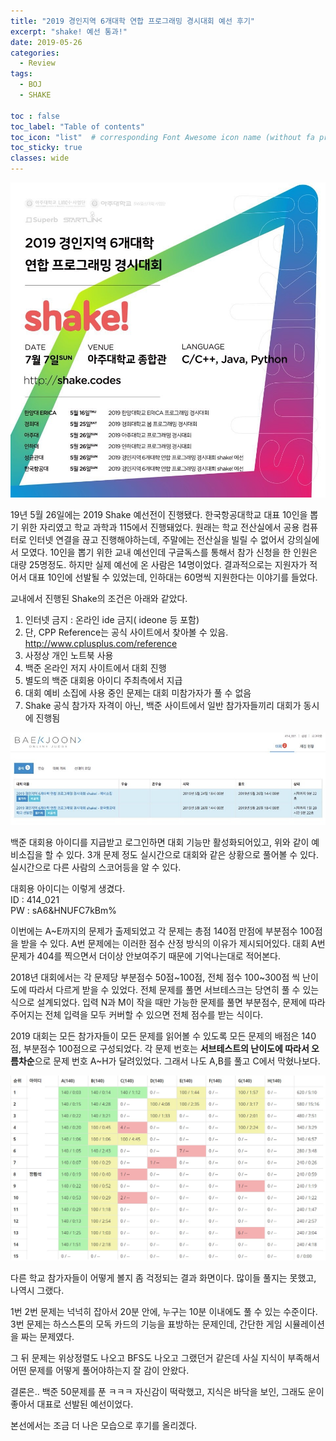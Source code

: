 ```yaml
---
title: "2019 경인지역 6개대학 연합 프로그래밍 경시대회 예선 후기"
excerpt: "shake! 예선 통과!"
date: 2019-05-26
categories:
  - Review
tags:
  - BOJ
  - SHAKE

toc : false
toc_label: "Table of contents"
toc_icon: "list"  # corresponding Font Awesome icon name (without fa prefix)
toc_sticky: true
classes: wide  
---
```


![poster](/assets/images/contest/shake/2019/SHAKE_2019_official_poster.jpg)

19년 5월 26일에는 2019 Shake 예선전이 진행됐다. 한국항공대학교 대표 10인을 뽑기 위한 자리였고 학교 과학과 115에서 진행돼었다.
원래는 학교 전산실에서 공용 컴퓨터로 인터넷 연결을 끊고 진행해야하는데, 주말에는 전산실을 빌릴 수 없어서 강의실에서 모였다.
10인을 뽑기 위한 교내 예선인데 구글독스를 통해서 참가 신청을 한 인원은 대량 25명정도. 하지만 실제 예선에 온 사람은  14명이었다.
결과적으로는 지원자가 적어서 대표 10인에 선발될 수 있었는데, 인하대는 60명씩 지원한다는 이야기를 들었다.  

교내에서 진행된 Shake의 조건은 아래와 같았다.

1. 인터넷 금지 : 온라인 ide 금지( ideone 등 포함)
2. 단, CPP Reference는 공식 사이트에서 찾아볼 수 있음. <http://www.cplusplus.com/reference>
2. 사정상 개인 노트북 사용
3. 백준 온라인 저지 사이트에서 대회 진행
4. 별도의 백준 대회용 아이디 주최측에서 지급
5. 대회 예비 소집에 사용 중인 문제는 대회 미참가자가 풀 수 없음
6. Shake 공식 참가자 자격이 아닌, 백준 사이트에서 일반 참가자들끼리 대회가 동시에 진행됨


![site-creenshot](/assets/images/contest/shake/2019/SHAKE_2019_site_screenshot.jpg)

백준 대회용 아이디를 지급받고 로그인하면 대회 기능만 활성화되어있고, 위와 같이 예비소집을 할 수 있다. 3개 문제 정도 실시간으로
대회와 같은 상황으로 풀어볼 수 있다. 실시간으로 다른 사람의 스코어등을 알 수 있다.  

대회용 아이디는 이렇게 생겼다.  
ID : 414_021  
PW : sA6&HNUFC7kBm%  

이번에는 A~E까지의 문제가 출제되었고 각 문제는 총점 140점 만점에 부분점수 100점을 받을 수 있다. A번 문제에는 이러한 점수 산정 방식의 이유가 제시되어있다. 
대회 A번 문제가 $404$를 찍으면서 더이상 안보여주기 때문에 기억나는대로 적어본다.  

2018년 대회에서는 각 문제당 부분점수 50점~100점, 전체 점수 100~300점 씩 난이도에 따라서 다르게 받을 수 있었다. 
전체 문제를 풀면 서브테스크는 당연히 풀 수 있는 식으로 설계되었다. 입력 N과 M이 작을 때만 가능한 문제를 풀면
부분점수, 문제에 따라 주어지는 전체 입력을 모두 커버할 수 있으면 전체 점수를 받는 식이다.  

2019 대회는 모든 참가자들이 모든 문제를 읽어볼 수 있도록 모든 문제의 배점은 140점, 부분점수 100점으로 구성되었다. 각 문제 번호는
**서브테스트의 난이도에 따라서 오름차순**으로 문제 번호 A~H가 달려있었다. 그래서 나도 A,B를 풀고 C에서 막혔나보다.

![result](/assets/images/contest/shake/2019/SHAKE_2019_qualifying_result.jpg)

다른 학교 참가자들이 어떻게 볼지 좀 걱정되는 결과 화면이다. 많이들 풀지는 못했고, 나역시 그랬다.

1번 2번 문제는 넉넉히 잡아서 20분 안에, 누구는 10분 이내에도 풀 수 있는 수준이다.  
3번 문제는 하스스톤의 모독 카드의 기능을 표방하는 문제인데, 간단한 게임 시뮬레이션을 짜는 문제였다. 

그 뒤 문제는 위상정렬도 나오고 BFS도 나오고 그랬던거 같은데 사실 지식이 부족해서 어떤 문제를 어떻게 풀어야하는지 잘 감이 안왔다.

결론은.. 백준 50문제를 푼 ㅋㅋㅋ 자신감이 떡락했고, 지식은 바닥을 보인, 그래도 운이 좋아서 대표로 선발된 예선이었다.  

본선에서는 조금 더 나은 모습으로 후기를 올리겠다.
